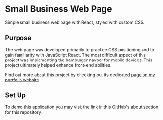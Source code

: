 # Small Business Web Page

Simple small business web page with React, styled with custom CSS.

## Purpose
The web page was developed primarily to practice CSS positioning and to gain familiarity with JavaScript React. The most difficult aspect of this project was implementing the hamburger navbar for mobile devices. This project ultimately helped enhance front-end abilities.

Find out more about this project by checking out its dedicated [page on my portfolio website](https://rxvs.dev/projects/small-business)

## Set Up
To demo this application you may visit the [link](https://business-website-one.vercel.app/) in this GitHub's about section for this repository.

